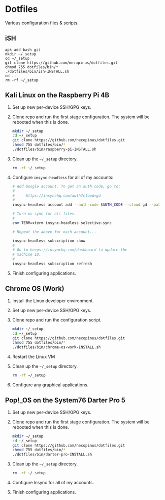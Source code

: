 # Dotfiles

Various configuration files & scripts.

## iSH

```shell
apk add bash git
mkdir ~/_setup
cd ~/_setup
git clone https://github.com/necopinus/dotfiles.git
chmod 755 dotfiles/bin/*
./dotfiles/bin/ish-INSTALL.sh
cd ..
rm -rf ~/_setup
```

## Kali Linux on the Raspberry Pi 4B

1. Set up new per-device SSH/GPG keys.

2. Clone repo and run the first stage configuration. The system will be
   rebooted when this is done.

	```bash
	mkdir ~/_setup
	cd ~/_setup
	git clone https://github.com/necopinus/dotfiles.git
	chmod 755 dotfiles/bin/*
	./dotfiles/bin/raspberry-pi-INSTALL.sh
	```

3. Clean up the `~/_setup` directory.

	```bash
	rm -rf ~/_setup
	```

4. Configure `insync-headless` for all of my accounts:

	```bash
	# Add Google account. To get an auth code, go to:
	#
	#     https://insynchq.com/auth?cloud=gd
	#
	insync-headless account add --auth-code $AUTH_CODE --cloud gd --path $SYNC_PATH --export-options MS_OFFICE

	# Turn on sync for all files.
	#
	env TERM=xterm insync-headless selective-sync

	# Repeat the above for each account...

	insync-headless subscription show
	#
	# Go to heeps://insynchq.com/dashboard to update the
	# machine ID.
	#
	insync-headless subscription refresh
	```

5. Finish configuring applications.

## Chrome OS (Work)

1. Install the Linux developer environment.

2. Set up new per-device SSH/GPG keys.

3. Clone repo and run the configuration script.

	```bash
	mkdir ~/_setup
	cd ~/_setup
	git clone https://github.com/necopinus/dotfiles.git
	chmod 755 dotfiles/bin/*
	./dotfiles/bin/chrome-os-work-INSTALL.sh
	```

4. Restart the Linux VM

5. Clean up the `~/_setup` directory.

	```bash
	rm -rf ~/_setup
	```

6. Configure any graphical applications.

## Pop!_OS on the System76 Darter Pro 5

1. Set up new per-device SSH/GPG keys.

2. Clone repo and run the first stage configuration. The system will be
   rebooted when this is done.

	```bash
	mkdir ~/_setup
	cd ~/_setup
	git clone https://github.com/necopinus/dotfiles.git
	chmod 755 dotfiles/bin/*
	./dotfiles/bin/darter-pro-INSTALL.sh
	```

3. Clean up the `~/_setup` directory.

	```bash
	rm -rf ~/_setup
	```

4. Configure Insync for all of my accounts.

5. Finish configuring applications.
